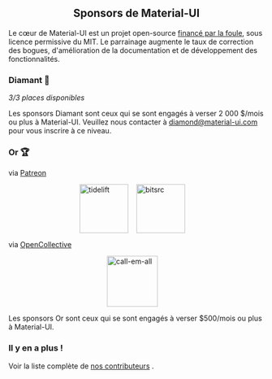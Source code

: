 <h2 align="center">Sponsors de Material-UI</h2>

Le cœur de Material-UI est un projet open-source [financé par la foule](/discover-more/backers/), sous licence permissive du MIT. Le parrainage augmente le taux de correction des bogues, d'amélioration de la documentation et de développement des fonctionnalités.

### Diamant 💎

*3/3 places disponibles*

Les sponsors Diamant sont ceux qui se sont engagés à verser 2 000 $/mois ou plus à Material-UI. Veuillez nous contacter à diamond@material-ui.com pour vous inscrire à ce niveau.

### Or 🏆

via [Patreon](https://www.patreon.com/oliviertassinari)

<p style="display: flex; justify-content: center;">
  <a data-ga-event-category="sponsors" data-ga-event-action="logo" data-ga-event-label="tidelift" href="https://tidelift.com/subscription/pkg/npm-material-ui?utm_source=material_ui&utm_medium=referral&utm_campaign=homepage" rel="noopener sponsored" target="_blank" style="margin-right: 16px;"><img width="96" src="https://github.com/tidelift.png?size=96" alt="tidelift" title="Logiciel open source prêt pour les entreprises" /></a>
  <a data-ga-event-category="sponsors" data-ga-event-action="logo" data-ga-event-label="bitsrc" href="https://bit.dev" rel="noopener sponsored" target="_blank" style="margin-right: 16px;"><img width="96" src="https://github.com/teambit.png?size=96" alt="bitsrc" title="La manière la plus rapide de partager du code" /></a>
</p>

via [OpenCollective](https://opencollective.com/material-ui)

<p style="display: flex; justify-content: center; flex-wrap: wrap;">
  <a data-ga-event-category="sponsors" data-ga-event-action="logo" data-ga-event-label="callemall" href="https://www.call-em-all.com" rel="noopener sponsored" target="_blank" style="margin-right: 16px;"><img src="https://images.opencollective.com/proxy/images?src=https%3A%2F%2Fopencollective-production.s3-us-west-1.amazonaws.com%2Ff4053300-e0ea-11e7-acf0-0fa7c0509f4e.png&height=100" alt="call-em-all" title="La plus simple manière d'envoyer un message à votre groupe" width="100" loading="lazy"></a>
</p>

Les sponsors Or sont ceux qui se sont engagés à verser $500/mois ou plus à Material-UI.

### Il y en a plus !

Voir la liste complète de [nos contributeurs](/discover-more/backers/) .